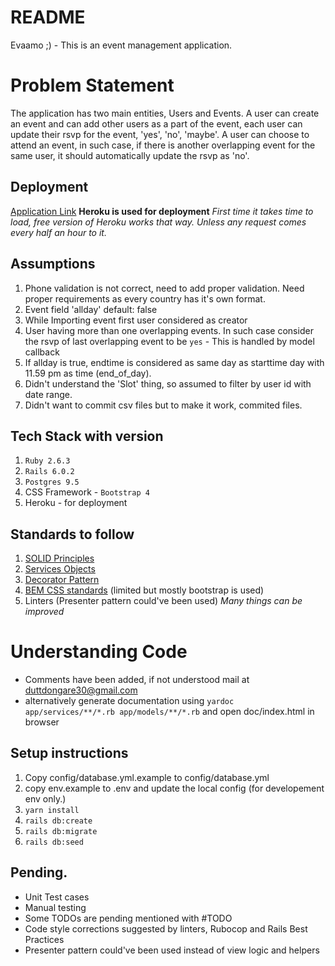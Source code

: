 # README

Evaamo ;) - This is an event management application. 

# Problem Statement

The application has two main entities, Users and Events.
A user can create an event and can add other users as a part of the event, each user can update their rsvp for the event, 'yes', 'no', 'maybe'.
A user can choose to attend an event, in such case, if there is another overlapping event for the same user, it should automatically update the rsvp as 'no'.

## Deployment
[Application Link](http://datt-events-demo.herokuapp.com/)
**Heroku is used for deployment**
*First time it takes time to load, free version of Heroku works that way. Unless any request comes every half an hour to it.*

## Assumptions

1. Phone validation is not correct, need to add proper validation. Need proper requirements as every country has it's own format.
2. Event field 'allday' default: false
3. While Importing event first user considered as creator
4. User having more than one overlapping events. In such case consider the rsvp of last overlapping event to be `yes` - This is handled by model callback
5. If allday is true, endtime is considered as same day as starttime day with  11.59 pm as time (end_of_day).
6. Didn't understand the 'Slot' thing, so assumed to filter by user id with date range.
7. Didn't want to commit csv files but to make it work, commited files.

## Tech Stack with version
  1. `Ruby 2.6.3`
  2. `Rails 6.0.2`
  3. `Postgres 9.5`
  4. CSS Framework - `Bootstrap 4`
  5. Heroku - for deployment

## Standards to follow
  1. [SOLID Principles](https://en.wikipedia.org/wiki/SOLID)
  2. [Services Objects](https://medium.com/@scottdomes/service-objects-in-rails-75ca74214b77)
  3. [Decorator Pattern](https://github.com/amatsuda/active_decorator)
  4. [BEM CSS standards](https://en.bem.info/methodology/quick-start/) (limited but mostly bootstrap is used)
  5. Linters
  (Presenter pattern could've been used)
  *Many things can be improved*

# Understanding Code 
  - Comments have been added, if not understood mail at duttdongare30@gmail.com
  - alternatively generate documentation using `yardoc app/services/**/*.rb app/models/**/*.rb` and open doc/index.html in browser


## Setup instructions
  1. Copy config/database.yml.example to config/database.yml
  2. copy env.example to .env and update the local config (for developement env only.)
  2. `yarn install`
  3. `rails db:create`
  4. `rails db:migrate`
  5. `rails db:seed`

## Pending.
  - Unit Test cases
  - Manual testing
  - Some TODOs are pending mentioned with #TODO
  - Code style corrections suggested by linters, Rubocop and Rails Best Practices
  - Presenter pattern could've been used instead of view logic and helpers